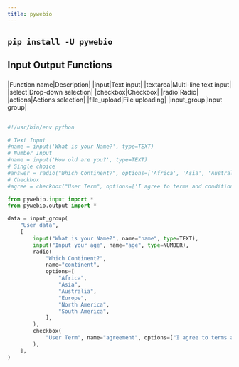```yaml
---
title: pywebio
---
```


## `pip install -U pywebio`
## **Input Output Functions**
### 
|Function name|Description| 
|input|Text input| 
|textarea|Multi-line text input| 
|select|Drop-down selection| 
|checkbox|Checkbox| 
|radio|Radio| 
|actions|Actions selection| 
|file_upload|File uploading| 
|input_group|Input group|
##
##
```python
#!/usr/bin/env python

# Text Input
#name = input('What is your Name?', type=TEXT)
# Number Input
#name = input('How old are you?', type=TEXT)
# Single choice
#answer = radio("Which Continent?", options=['Africa', 'Asia', 'Australia', 'Europe', 'North America', 'South America'])
# Checkbox
#agree = checkbox("User Term", options=['I agree to terms and conditions'])

from pywebio.input import *
from pywebio.output import *

data = input_group(
    "User data",
    [
        input("What is your Name?", name="name", type=TEXT),
        input("Input your age", name="age", type=NUMBER),
        radio(
            "Which Continent?",
            name="continent",
            options=[
                "Africa",
                "Asia",
                "Australia",
                "Europe",
                "North America",
                "South America",
            ],
        ),
        checkbox(
            "User Term", name="agreement", options=["I agree to terms and conditions"]
        ),
    ],
)
```
##

